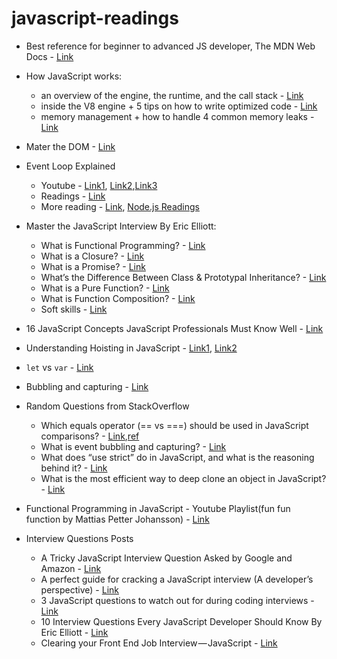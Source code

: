 # javascript-readings

- Best reference for beginner to advanced JS developer, The MDN Web Docs - [Link](https://developer.mozilla.org/en-US/docs/Web/JavaScript)

* How JavaScript works:

  - an overview of the engine, the runtime, and the call stack - [Link](https://blog.sessionstack.com/how-does-javascript-actually-work-part-1-b0bacc073cf)
  - inside the V8 engine + 5 tips on how to write optimized code - [Link](https://blog.sessionstack.com/how-javascript-works-inside-the-v8-engine-5-tips-on-how-to-write-optimized-code-ac089e62b12e)
  - memory management + how to handle 4 common memory leaks - [Link](https://blog.sessionstack.com/how-javascript-works-memory-management-how-to-handle-4-common-memory-leaks-3f28b94cfbec)

* Mater the DOM - [Link](https://medium.com/re-dom/master-the-dom-bc1a2a06089b)
* Event Loop Explained
  - Youtube - [Link1](https://www.youtube.com/watch?v=8aGhZQkoFbQ), [Link2](https://www.youtube.com/watch?v=P9csgxBgaZ8),[Link3](https://youtu.be/cCOL7MC4Pl0)
  - Readings - [Link](https://karloespiritu.com/understanding-the-node-js-event-loop/)
  - More reading - [Link](https://www.dynatrace.com/news/blog/all-you-need-to-know-to-really-understand-the-node-js-event-loop-and-its-metrics/), [Node.js Readings](https://nodejs.org/en/docs/guides/)
* Master the JavaScript Interview By Eric Elliott:
  - What is Functional Programming? - [Link](https://medium.com/javascript-scene/master-the-javascript-interview-what-is-functional-programming-7f218c68b3a0)
  - What is a Closure? - [Link](https://medium.com/javascript-scene/master-the-javascript-interview-what-is-a-closure-b2f0d2152b36)
  - What is a Promise? - [Link](https://medium.com/javascript-scene/master-the-javascript-interview-what-is-a-promise-27fc71e77261)
  - What’s the Difference Between Class & Prototypal Inheritance? - [Link](https://medium.com/javascript-scene/master-the-javascript-interview-what-s-the-difference-between-class-prototypal-inheritance-e4cd0a7562e9)
  - What is a Pure Function? - [Link](https://medium.com/javascript-scene/master-the-javascript-interview-what-is-a-pure-function-d1c076bec976)
  - What is Function Composition? - [Link](https://medium.com/javascript-scene/master-the-javascript-interview-what-is-function-composition-20dfb109a1a0)
  - Soft skills - [Link](https://medium.com/javascript-scene/master-the-javascript-interview-soft-skills-a8a5fb02c466)
* 16 JavaScript Concepts JavaScript Professionals Must Know Well - [Link](http://javascriptissexy.com/16-javascript-concepts-you-must-know-well/)

* Understanding Hoisting in JavaScript - [Link1](https://scotch.io/tutorials/understanding-hoisting-in-javascript), [Link2](https://codeburst.io/javascript-what-is-hoisting-dfa84512dd28)
* `let` vs `var` - [Link](https://stackoverflow.com/questions/762011/whats-the-difference-between-using-let-and-var-to-declare-a-variable-in-jav)
* Bubbling and capturing - [Link](https://javascript.info/bubbling-and-capturing)
* Random Questions from StackOverflow
  - Which equals operator (== vs ===) should be used in JavaScript comparisons? - [Link](https://stackoverflow.com/questions/359494/which-equals-operator-vs-should-be-used-in-javascript-comparisons),[ref](https://developer.mozilla.org/en-US/docs/Web/JavaScript/Reference/Operators/Comparison_Operators)
  - What is event bubbling and capturing? - [Link](https://stackoverflow.com/questions/4616694/what-is-event-bubbling-and-capturing)
  - What does “use strict” do in JavaScript, and what is the reasoning behind it? - [Link](https://stackoverflow.com/questions/1335851/what-does-use-strict-do-in-javascript-and-what-is-the-reasoning-behind-it)
  - What is the most efficient way to deep clone an object in JavaScript? - [Link](https://stackoverflow.com/questions/122102/what-is-the-most-efficient-way-to-deep-clone-an-object-in-javascript)
* Functional Programming in JavaScript - Youtube Playlist(fun fun function by Mattias Petter Johansson) - [Link](https://www.youtube.com/watch?v=BMUiFMZr7vk&list=PL0zVEGEvSaeEd9hlmCXrk5yUyqUag-n84)
* Interview Questions Posts
  - A Tricky JavaScript Interview Question Asked by Google and Amazon - [Link](https://medium.com/coderbyte/a-tricky-javascript-interview-question-asked-by-google-and-amazon-48d212890703)
  - A perfect guide for cracking a JavaScript interview (A developer’s perspective) - [Link](https://medium.com/dev-bits/a-perfect-guide-for-cracking-a-javascript-interview-a-developers-perspective-23a5c0fa4d0d)
  - 3 JavaScript questions to watch out for during coding interviews - [Link](https://medium.freecodecamp.org/3-questions-to-watch-out-for-in-a-javascript-interview-725012834ccb)
  - 10 Interview Questions Every JavaScript Developer Should Know By Eric Elliott - [Link](https://medium.com/javascript-scene/10-interview-questions-every-javascript-developer-should-know-6fa6bdf5ad95)
  - Clearing your Front End Job Interview — JavaScript - [Link](https://codeburst.io/clearing-your-front-end-job-interview-javascript-d5ec896adda4)
